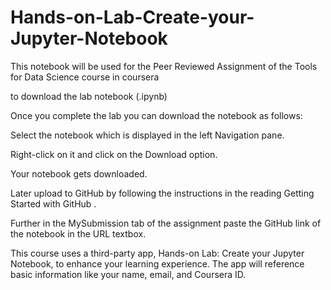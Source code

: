 # Hands-on-Lab-Create-your-Jupyter-Notebook
This notebook will be used for the Peer  Reviewed Assignment of the Tools for Data Science course in coursera

 to download the lab notebook (.ipynb)  

Once you complete the lab you can download the notebook as follows:

Select the notebook which is displayed in the left Navigation pane.

Right-click on it and click on the Download option.

Your notebook gets downloaded.

Later upload to GitHub by following the instructions in the reading 
Getting Started with GitHub
.

Further in the MySubmission tab of the assignment paste the GitHub link of the notebook in the URL textbox.

This course uses a third-party app, Hands-on Lab: Create your Jupyter Notebook, to enhance your learning experience. The app will reference basic information like your name, email, and Coursera ID.
